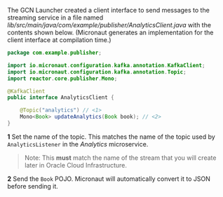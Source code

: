 The GCN Launcher created a client interface to send messages to the streaming service in a file named _lib/src/main/java/com/example/publisher/AnalyticsClient.java_ with the contents shown below. (Micronaut generates an implementation for the client interface at compilation time.)


```java
package com.example.publisher;

import io.micronaut.configuration.kafka.annotation.KafkaClient;
import io.micronaut.configuration.kafka.annotation.Topic;
import reactor.core.publisher.Mono;

@KafkaClient
public interface AnalyticsClient {

    @Topic("analytics") // <1>
    Mono<Book> updateAnalytics(Book book); // <2>
}
```

**1** Set the name of the topic. This matches the name of the topic used by `AnalyticsListener` in the _Analytics_ microservice.
>Note: This **must** match the name of the stream that you will create later in Oracle Cloud Infrastructure.

**2** Send the `Book` POJO. Micronaut will automatically convert it to JSON before sending it.